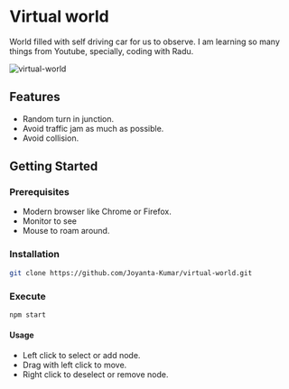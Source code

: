 # Virtual world

World filled with self driving car for us to observe.
I am learning so many things from Youtube, specially, coding with Radu.

![virtual-world](https://github.com/user-attachments/assets/b3848d2b-5bb8-4a14-aa9e-45e97d730680)

## Features

- Random turn in junction.
- Avoid traffic jam as much as possible.
- Avoid collision.

## Getting Started

### Prerequisites

- Modern browser like Chrome or Firefox.
- Monitor to see
- Mouse to roam around.

### Installation

```bash
git clone https://github.com/Joyanta-Kumar/virtual-world.git
```

### Execute
```bash
npm start
```

#### Usage
- Left click to select or add node.
- Drag with left click to move.
- Right click to deselect or remove node.
